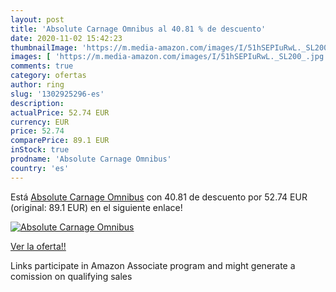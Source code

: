 ```yaml
---
layout: post
title: 'Absolute Carnage Omnibus al 40.81 % de descuento'
date: 2020-11-02 15:42:23
thumbnailImage: 'https://m.media-amazon.com/images/I/51hSEPIuRwL._SL200_.jpg'
images: [ 'https://m.media-amazon.com/images/I/51hSEPIuRwL._SL200_.jpg' ]
comments: true
category: ofertas
author: ring
slug: '1302925296-es'
description:
actualPrice: 52.74 EUR
currency: EUR
price: 52.74
comparePrice: 89.1 EUR
inStock: true
prodname: 'Absolute Carnage Omnibus'
country: 'es'
---
```


Está [Absolute Carnage Omnibus](https://www.amazon.es/dp/1302925296/?tag=tolees-21) con 40.81 de descuento por 52.74 EUR (original: 89.1 EUR) en el siguiente enlace!

[![Absolute Carnage Omnibus](https://m.media-amazon.com/images/I/51hSEPIuRwL._SL200_.jpg)](https://www.amazon.es/dp/1302925296/?tag=tolees-21)

[Ver la oferta!!](https://www.amazon.es/dp/1302925296/?tag=tolees-21)

Links participate in Amazon Associate program and might generate a comission on qualifying sales


